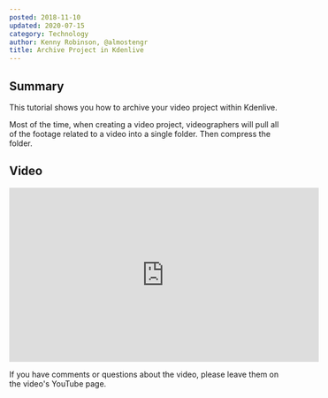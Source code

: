 ```yaml
---
posted: 2018-11-10
updated: 2020-07-15
category: Technology
author: Kenny Robinson, @almostengr
title: Archive Project in Kdenlive
---
```


## Summary

This tutorial shows you how to archive your video project within Kdenlive. 

Most of the time, when creating a video project, videographers will pull all of the footage related to a video into a single folder. Then compress the folder. 

## Video 

<iframe width="560" height="315" src="https://www.youtube.com/embed/qrNYN5B5FK4" frameborder="0" allow="autoplay; encrypted-media" allowfullscreen></iframe>

If you have comments or questions about the video, please leave them on the video's YouTube page.

